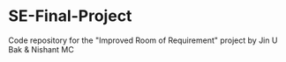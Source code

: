 SE-Final-Project
================

Code repository for the "Improved Room of Requirement" project by Jin U Bak &amp; Nishant MC
